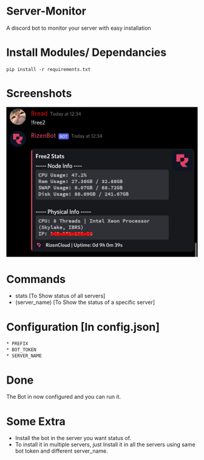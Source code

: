 # Server-Monitor
A discord bot to monitor your server with easy installation

# Install Modules/ Dependancies
```
pip install -r requirements.txt
```




# Screenshots 

 ![Screenshot1](https://github.com/BreadCatto/Server-Monitor/raw/main/screenshot1.jpg)

# Commands

* stats [To Show status of all servers]
* (server_name) [To Show the status of a specific server]

# Configuration [In config.json]

```
* PREFIX
* BOT_TOKEN
* SERVER_NAME
```

# Done

The Bot in now configured and you can run it.

# Some Extra
* Install the bot in the server you want status of.
* To install it in multiple servers, just Install it in all the servers using same bot token and different server_name.
